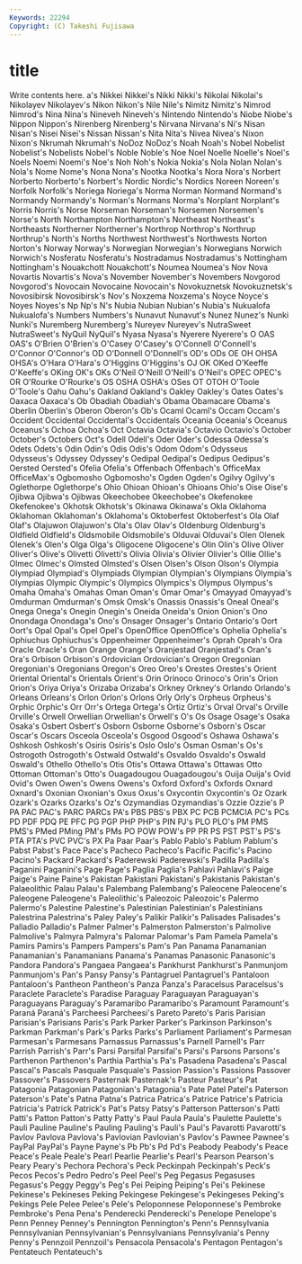 ```yaml
---
Keywords: 22294 
Copyright: (C) Takeshi Fujisawa
---
```


# title

Write contents here.
a's Nikkei Nikkei's Nikki Nikki's Nikolai Nikolai's Nikolayev Nikolayev's
Nikon Nikon's Nile Nile's Nimitz Nimitz's Nimrod Nimrod's Nina Nina's
Nineveh Nineveh's Nintendo Nintendo's Niobe Niobe's Nippon Nippon's Nirenberg Nirenberg's
Nirvana Nirvana's Ni's Nisan Nisan's Nisei Nisei's Nissan Nissan's Nita
Nita's Nivea Nivea's Nixon Nixon's Nkrumah Nkrumah's NoDoz NoDoz's Noah
Noah's Nobel Nobelist Nobelist's Nobelists Nobel's Noble Noble's Noe Noel
Noelle Noelle's Noel's Noels Noemi Noemi's Noe's Noh Noh's Nokia
Nokia's Nola Nolan Nolan's Nola's Nome Nome's Nona Nona's Nootka
Nootka's Nora Nora's Norbert Norberto Norberto's Norbert's Nordic Nordic's Nordics
Noreen Noreen's Norfolk Norfolk's Noriega Noriega's Norma Norman Normand Normand's
Normandy Normandy's Norman's Normans Norma's Norplant Norplant's Norris Norris's Norse
Norseman Norseman's Norsemen Norsemen's Norse's North Northampton Northampton's Northeast Northeast's
Northeasts Northerner Northerner's Northrop Northrop's Northrup Northrup's North's Norths Northwest
Northwest's Northwests Norton Norton's Norway Norway's Norwegian Norwegian's Norwegians Norwich
Norwich's Nosferatu Nosferatu's Nostradamus Nostradamus's Nottingham Nottingham's Nouakchott Nouakchott's Noumea
Noumea's Nov Nova Novartis Novartis's Nova's November November's Novembers Novgorod
Novgorod's Novocain Novocaine Novocain's Novokuznetsk Novokuznetsk's Novosibirsk Novosibirsk's Nov's Noxzema
Noxzema's Noyce Noyce's Noyes Noyes's Np Np's N's Nubia Nubian
Nubian's Nubia's Nukualofa Nukualofa's Numbers Numbers's Nunavut Nunavut's Nunez Nunez's
Nunki Nunki's Nuremberg Nuremberg's Nureyev Nureyev's NutraSweet NutraSweet's NyQuil NyQuil's
Nyasa Nyasa's Nyerere Nyerere's O OAS OAS's O'Brien O'Brien's O'Casey
O'Casey's O'Connell O'Connell's O'Connor O'Connor's OD O'Donnell O'Donnell's OD's ODs
OE OH OHSA OHSA's O'Hara O'Hara's O'Higgins O'Higgins's OJ OK
OKed O'Keeffe O'Keeffe's OKing OK's OKs O'Neil O'Neill O'Neill's O'Neil's
OPEC OPEC's OR O'Rourke O'Rourke's OS OSHA OSHA's OSes OT
OTOH O'Toole O'Toole's Oahu Oahu's Oakland Oakland's Oakley Oakley's Oates
Oates's Oaxaca Oaxaca's Ob Obadiah Obadiah's Obama Obamacare Obama's Oberlin
Oberlin's Oberon Oberon's Ob's Ocaml Ocaml's Occam Occam's Occident Occidental
Occidental's Occidentals Oceania Oceania's Oceanus Oceanus's Ochoa Ochoa's Oct Octavia
Octavia's Octavio Octavio's October October's Octobers Oct's Odell Odell's Oder
Oder's Odessa Odessa's Odets Odets's Odin Odin's Odis Odis's Odom
Odom's Odysseus Odysseus's Odyssey Odyssey's Oedipal Oedipal's Oedipus Oedipus's Oersted
Oersted's Ofelia Ofelia's Offenbach Offenbach's OfficeMax OfficeMax's Ogbomosho Ogbomosho's Ogden
Ogden's Ogilvy Ogilvy's Oglethorpe Oglethorpe's Ohio Ohioan Ohioan's Ohioans Ohio's
Oise Oise's Ojibwa Ojibwa's Ojibwas Okeechobee Okeechobee's Okefenokee Okefenokee's Okhotsk
Okhotsk's Okinawa Okinawa's Okla Oklahoma Oklahoman Oklahoman's Oklahoma's Oktoberfest Oktoberfest's
Ola Olaf Olaf's Olajuwon Olajuwon's Ola's Olav Olav's Oldenburg Oldenburg's
Oldfield Oldfield's Oldsmobile Oldsmobile's Olduvai Olduvai's Olen Olenek Olenek's Olen's
Olga Olga's Oligocene Oligocene's Olin Olin's Olive Oliver Oliver's Olive's
Olivetti Olivetti's Olivia Olivia's Olivier Olivier's Ollie Ollie's Olmec Olmec's
Olmsted Olmsted's Olsen Olsen's Olson Olson's Olympia Olympiad Olympiad's Olympiads
Olympian Olympian's Olympians Olympia's Olympias Olympic Olympic's Olympics Olympics's Olympus
Olympus's Omaha Omaha's Omahas Oman Oman's Omar Omar's Omayyad Omayyad's
Omdurman Omdurman's Omsk Omsk's Onassis Onassis's Oneal Oneal's Onega Onega's
Onegin Onegin's Oneida Oneida's Onion Onion's Ono Onondaga Onondaga's Ono's
Onsager Onsager's Ontario Ontario's Oort Oort's Opal Opal's Opel Opel's
OpenOffice OpenOffice's Ophelia Ophelia's Ophiuchus Ophiuchus's Oppenheimer Oppenheimer's Oprah Oprah's
Ora Oracle Oracle's Oran Orange Orange's Oranjestad Oranjestad's Oran's Ora's
Orbison Orbison's Ordovician Ordovician's Oregon Oregonian Oregonian's Oregonians Oregon's Oreo
Oreo's Orestes Orestes's Orient Oriental Oriental's Orientals Orient's Orin Orinoco
Orinoco's Orin's Orion Orion's Oriya Oriya's Orizaba Orizaba's Orkney Orkney's
Orlando Orlando's Orleans Orleans's Orlon Orlon's Orlons Orly Orly's Orpheus
Orpheus's Orphic Orphic's Orr Orr's Ortega Ortega's Ortiz Ortiz's Orval
Orval's Orville Orville's Orwell Orwellian Orwellian's Orwell's O's Os Osage
Osage's Osaka Osaka's Osbert Osbert's Osborn Osborne Osborne's Osborn's Oscar
Oscar's Oscars Osceola Osceola's Osgood Osgood's Oshawa Oshawa's Oshkosh Oshkosh's
Osiris Osiris's Oslo Oslo's Osman Osman's Os's Ostrogoth Ostrogoth's Ostwald
Ostwald's Osvaldo Osvaldo's Oswald Oswald's Othello Othello's Otis Otis's Ottawa
Ottawa's Ottawas Otto Ottoman Ottoman's Otto's Ouagadougou Ouagadougou's Ouija Ouija's
Ovid Ovid's Owen Owen's Owens Owens's Oxford Oxford's Oxfords Oxnard
Oxnard's Oxonian Oxonian's Oxus Oxus's Oxycontin Oxycontin's Oz Ozark Ozark's
Ozarks Ozarks's Oz's Ozymandias Ozymandias's Ozzie Ozzie's P PA PAC
PAC's PARC PARCs PA's PBS PBS's PBX PC PCB PCMCIA
PC's PCs PD PDF PDQ PE PFC PG PGP PHP
PHP's PIN PJ's PLO PLO's PM PMS PMS's PMed PMing
PM's PMs PO POW POW's PP PR PS PST PST's
PS's PTA PTA's PVC PVC's PX Pa Paar Paar's Pablo
Pablo's Pablum Pablum's Pabst Pabst's Pace Pace's Pacheco Pacheco's Pacific
Pacific's Pacino Pacino's Packard Packard's Paderewski Paderewski's Padilla Padilla's Paganini
Paganini's Page Page's Paglia Paglia's Pahlavi Pahlavi's Paige Paige's Paine
Paine's Pakistan Pakistani Pakistani's Pakistanis Pakistan's Palaeolithic Palau Palau's Palembang
Palembang's Paleocene Paleocene's Paleogene Paleogene's Paleolithic's Paleozoic Paleozoic's Palermo Palermo's
Palestine Palestine's Palestinian Palestinian's Palestinians Palestrina Palestrina's Paley Paley's Palikir
Palikir's Palisades Palisades's Palladio Palladio's Palmer Palmer's Palmerston Palmerston's Palmolive
Palmolive's Palmyra Palmyra's Palomar Palomar's Pam Pamela Pamela's Pamirs Pamirs's
Pampers Pampers's Pam's Pan Panama Panamanian Panamanian's Panamanians Panama's Panamas
Panasonic Panasonic's Pandora Pandora's Pangaea Pangaea's Pankhurst Pankhurst's Panmunjom Panmunjom's
Pan's Pansy Pansy's Pantagruel Pantagruel's Pantaloon Pantaloon's Pantheon Pantheon's Panza
Panza's Paracelsus Paracelsus's Paraclete Paraclete's Paradise Paraguay Paraguayan Paraguayan's Paraguayans
Paraguay's Paramaribo Paramaribo's Paramount Paramount's Paraná Paraná's Parcheesi Parcheesi's Pareto
Pareto's Paris Parisian Parisian's Parisians Paris's Park Parker Parker's Parkinson
Parkinson's Parkman Parkman's Park's Parks Parks's Parliament Parliament's Parmesan Parmesan's
Parmesans Parnassus Parnassus's Parnell Parnell's Parr Parrish Parrish's Parr's Parsi
Parsifal Parsifal's Parsi's Parsons Parsons's Parthenon Parthenon's Parthia Parthia's Pa's
Pasadena Pasadena's Pascal Pascal's Pascals Pasquale Pasquale's Passion Passion's Passions
Passover Passover's Passovers Pasternak Pasternak's Pasteur Pasteur's Pat Patagonia Patagonian
Patagonian's Patagonia's Pate Patel Patel's Paterson Paterson's Pate's Patna Patna's
Patrica Patrica's Patrice Patrice's Patricia Patricia's Patrick Patrick's Pat's Patsy
Patsy's Patterson Patterson's Patti Patti's Patton Patton's Patty Patty's Paul
Paula Paula's Paulette Paulette's Pauli Pauline Pauline's Pauling Pauling's Pauli's
Paul's Pavarotti Pavarotti's Pavlov Pavlova Pavlova's Pavlovian Pavlovian's Pavlov's Pawnee
Pawnee's PayPal PayPal's Payne Payne's Pb Pb's Pd Pd's Peabody
Peabody's Peace Peace's Peale Peale's Pearl Pearlie Pearlie's Pearl's Pearson
Pearson's Peary Peary's Pechora Pechora's Peck Peckinpah Peckinpah's Peck's Pecos
Pecos's Pedro Pedro's Peel Peel's Peg Pegasus Pegasuses Pegasus's Peggy
Peggy's Peg's Pei Peiping Peiping's Pei's Pekinese Pekinese's Pekineses Peking
Pekingese Pekingese's Pekingeses Peking's Pekings Pele Pelee Pelee's Pele's Peloponnese
Peloponnese's Pembroke Pembroke's Pena Pena's Penderecki Penderecki's Penelope Penelope's Penn
Penney Penney's Pennington Pennington's Penn's Pennsylvania Pennsylvanian Pennsylvanian's Pennsylvanians Pennsylvania's
Penny Penny's Pennzoil Pennzoil's Pensacola Pensacola's Pentagon Pentagon's Pentateuch Pentateuch's
